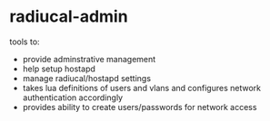 radiucal-admin
===

tools to:
* provide adminstrative management
* help setup hostapd
* manage radiucal/hostapd settings
* takes lua definitions of users and vlans and configures network authentication accordingly
* provides ability to create users/passwords for network access
